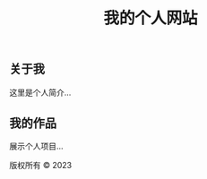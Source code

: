 <!DOCTYPE html>
<html lang="en">
<head>
    <meta charset="UTF-8">
    <meta name="viewport" content="width=device-width, initial-scale=1.0">
    <title>瓜子の小窝</title>
</head>
<body>
    <header>
        <h1>我的个人网站</h1>
    </header>
    <nav>
        <!-- 导航菜单 -->
    </nav>
    <main>
        <section>
            <h2>关于我</h2>
            <p>这里是个人简介...</p>
        </section>
        <section>
            <h2>我的作品</h2>
            <p>展示个人项目...</p>
        </section>
    </main>
    <footer>
        <p>版权所有 &copy; 2023</p>
    </footer>
</body>
</html>
